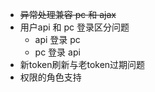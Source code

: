 - ~~异常处理兼容 pc 和 ajax~~ 
- 用户api 和 pc 登录区分问题
    - api 登录 pc
    - pc 登录 api
- 新token刷新与老token过期问题
- 权限的角色支持
